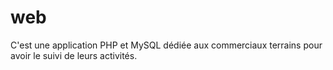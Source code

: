 # web
C'est une application  PHP et MySQL dédiée aux commerciaux terrains  pour avoir le suivi de leurs activités.
